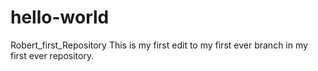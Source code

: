# hello-world
Robert_first_Repository
This is my first edit to my first ever branch in my first ever repository.
